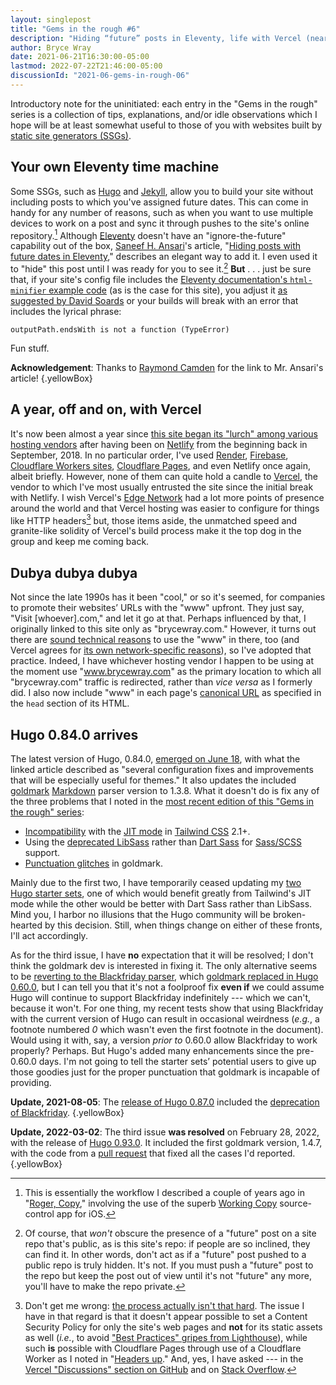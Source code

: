 ```yaml
---
layout: singlepost
title: "Gems in the rough #6"
description: "Hiding “future” posts in Eleventy, life with Vercel (nearly) a year later, and other items that may interest static site generator users."
author: Bryce Wray
date: 2021-06-21T16:30:00-05:00
lastmod: 2022-07-22T21:46:00-05:00
discussionId: "2021-06-gems-in-rough-06"
---
```


Introductory note for the uninitiated: each entry in the "Gems in the rough" series is a collection of tips, explanations, and/or idle observations which I hope will be at least somewhat useful to those of you with websites built by [static site generators (SSGs)](https://jamstack.org/generators).

## Your own Eleventy time machine

Some SSGs, such as [Hugo](https://gohugo.io) and [Jekyll](https://jekyllrb.com), allow you to build your site without including posts to which you've assigned future dates. This can come in handy for any number of reasons, such as when you want to use multiple devices to work on a post and sync it through pushes to the site's online repository.[^WorkingCopy] Although [Eleventy](https://11ty.dev) doesn't have an "ignore-the-future" capability out of the box, [Saneef H. Ansari](https://saneef.com)'s article, "[Hiding posts with future dates in Eleventy](https://saneef.com/tutorials/hiding-posts-with-future-dates-in-eleventy/)," describes an elegant way to add it. I even used it to "hide" this post until I was ready for you to see it.[^repo] **But**&nbsp;.&nbsp;.&nbsp;. just be sure that, if your site's config file includes the [Eleventy documentation's `html-minifier` example code](https://www.11ty.dev/docs/config/#transforms-example-minify-html-output) (as is the case for this site), you adjust it [as suggested by David Soards](https://github.com/11ty/eleventy/issues/653#issuecomment-716272434) or your builds will break with an error that includes the lyrical phrase:

```plaintext
outputPath.endsWith is not a function (TypeError)
```

Fun stuff.

**Acknowledgement**: Thanks to [Raymond Camden](https://twitter.com/raymondcamden/status/1406277604504748035) for the link to Mr. Ansari's article!
{.yellowBox}

[^WorkingCopy]: This is essentially the workflow I described a couple of years ago in "[Roger, Copy](/posts/2019/07/roger-copy)," involving the use of the superb [Working Copy](https://workingcopyapp.com/) source-control app for iOS.

[^repo]: Of course, that *won't* obscure the presence of a "future" post on a site repo that's public, as is this site's repo: if people are so inclined, they can find it. In other words, don't act as if a "future" post pushed to a public repo is truly hidden. It's not. If you must push a "future" post to the repo but keep the post out of view until it's not "future" any more, you'll have to make the repo private.

## A year, off and on, with Vercel

It's now been almost a year since [this site began its "lurch" among various hosting vendors](/posts/2020/07/goodbye-hello/) after having been on [Netlify](https://netlify.com) from the beginning back in September, 2018. In no particular order, I've used [Render](https://render.com), [Firebase](https://firebase.google.com), [Cloudflare Workers sites](https://workers.cloudflare.com), [Cloudflare Pages](https://pages.cloudflare.com), and even Netlify once again, albeit briefly. However, none of them can quite hold a candle to [Vercel](https://vercel.com), the vendor to which I've most usually entrusted the site since the initial break with Netlify. I wish Vercel's [Edge Network](https://vercel.com/docs/edge-network/overview) had a lot more points of presence around the world and that Vercel hosting was easier to configure for things like HTTP headers[^VercelHTTP] but, those items aside, the unmatched speed and granite-like solidity of Vercel's build process make it the top dog in the group and keep me coming back.

[^VercelHTTP]: Don't get me wrong: [the process actually isn't that hard](https://vercel.com/docs/edge-network/headers). The issue I have in that regard is that it doesn't appear possible to set a Content Security Policy for only the site's web pages and **not** for its static assets as well (*i.e.*, to avoid ["Best Practices" gripes from Lighthouse](https://web.dev/lighthouse-best-practices/)), while such **is** possible with Cloudflare Pages through use of a Cloudflare Worker as I noted in "[Headers up](/posts/2021/05/headers-up/)." And, yes, I have asked --- in the [Vercel "Discussions" section on GitHub](https://github.com/vercel/vercel/discussions/6330) and on [Stack Overflow](https://stackoverflow.com/questions/67887283/vercel-json-how-to-exclude-multiple-directories-in-header-path-to-regexp).

## Dubya dubya dubya

Not since the late 1990s has it been "cool," or so it's seemed, for companies to promote their websites’ URLs with the "www" upfront. They just say, "Visit [whoever].com," and let it go at that. Perhaps influenced by that, I originally linked to this site only as "brycewray.com." However, it turns out there are [sound technical reasons](https://www.yes-www.org/why-use-www/) to use the "www" in there, too (and Vercel agrees for [its own network-specific reasons](https://vercel.com/docs/custom-domains#redirecting-www-domains)), so I've adopted that practice. Indeed, I have whichever hosting vendor I happen to be using at the moment use "www.brycewray.com" as the primary location to which all "brycewray.com" traffic is redirected, rather than *vice versa* as I formerly did. I also now include "www" in each page's [canonical URL](https://developers.google.com/search/docs/advanced/crawling/consolidate-duplicate-urls) as specified in the `head` section of its HTML.

## Hugo 0.84.0 arrives

The latest version of Hugo, 0.84.0, [emerged on June 18](https://gohugo.io/news/0.84.0-relnotes/), with what the linked article described as "several configuration fixes and improvements that will be especially useful for themes." It also updates the included [goldmark](https://github.com/yuin/goldmark) [Markdown](https://daringfireball.net/projects/markdown) parser version to 1.3.8. What it doesn't do is fix any of the three problems that I noted in the [most recent edition of this "Gems in the rough" series](/posts/2021/05/gems-in-rough-05/):

- [Incompatibility](https://github.com/gohugoio/hugo/issues/8343) with the [JIT mode](https://tailwindcss.com/docs/just-in-time-mode) in [Tailwind CSS](https://tailwindcss.com) 2.1+.
- Using the [deprecated LibSass](https://sass-lang.com/blog/libsass-is-deprecated) rather than [Dart Sass](https://github.com/gohugoio/hugo/issues/8299) for [Sass/SCSS](https://sass-lang.com) support.
- [Punctuation glitches](https://github.com/yuin/goldmark/issues/180) in goldmark.

Mainly due to the first two, I have temporarily ceased updating my [two Hugo starter sets](/posts/2021/03/beginners-luck-update/), one of which would benefit greatly from Tailwind's JIT mode while the other would be better with Dart Sass rather than LibSass. Mind you, I harbor no illusions that the Hugo community will be broken-hearted by this decision. Still, when things change on either of these fronts, I'll act accordingly.

As for the third issue, I have **no** expectation that it will be resolved; I don't think the goldmark dev is interested in fixing it. The only alternative seems to be [reverting to the Blackfriday parser](https://gohugo.io/getting-started/configuration-markup/#blackfriday), which [goldmark replaced in Hugo 0.60.0](https://gohugo.io/news/0.60.0-relnotes/), but I can tell you that it's not a foolproof fix **even if** we could assume Hugo will continue to support Blackfriday indefinitely --- which we can't, because it won't. For one thing, my recent tests show that using Blackfriday with the current version of Hugo can result in occasional weirdness (*e.g.*, a footnote numbered *0* which wasn't even the first footnote in the document). Would using it with, say, a version *prior to* 0.60.0 allow Blackfriday to work properly? Perhaps. But Hugo's added many enhancements since the pre-0.60.0 days. I'm not going to tell the starter sets’ potential users to give up those goodies just for the proper punctuation that goldmark is incapable of providing.

**Update, 2021-08-05**: The [release of Hugo 0.87.0](https://gohugo.io/news/0.87.0-relnotes/) included the [deprecation of Blackfriday](https://github.com/gohugoio/hugo/commit/c7252224c4fecfe8321f31b901e2510d98b657c4).
{.yellowBox}

**Update, 2022-03-02**: The third issue **was resolved** on February 28, 2022, with the release of [Hugo 0.93.0](https://github.com/gohugoio/hugo/releases/tag/v0.93.0). It included the first goldmark version, 1.4.7, with the code from a [pull request](https://github.com/yuin/goldmark/pull/280) that fixed all the cases I'd reported.
{.yellowBox}
